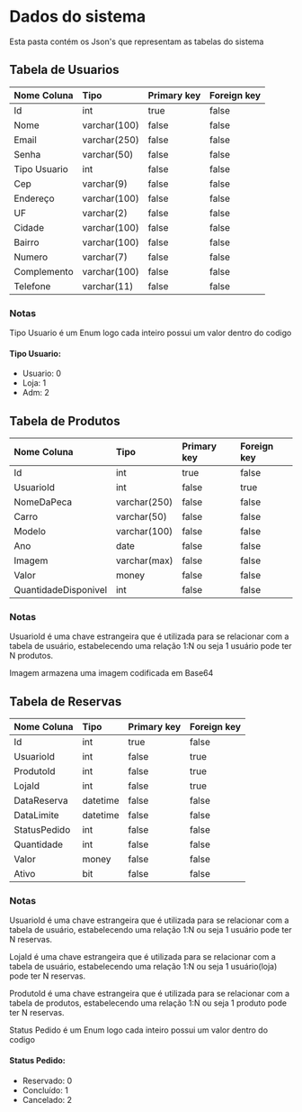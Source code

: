 # Dados do sistema

Esta pasta contém os Json's que representam as tabelas do sistema

## Tabela de Usuarios

| Nome Coluna | Tipo | Primary key | Foreign key |
| :---  |     :---      |  :--- | :---   |
| Id | int | true   | false |
| Nome | varchar(100)  | false     | false |
| Email | varchar(250) | false | false |
| Senha | varchar(50) | false | false |
| Tipo Usuario | int | false | false |
| Cep | varchar(9) | false | false |
| Endereço | varchar(100) | false | false |
| UF | varchar(2) | false | false |
| Cidade | varchar(100) | false | false |
| Bairro | varchar(100) | false | false |
| Numero | varchar(7) | false | false |
| Complemento | varchar(100) | false | false |
| Telefone | varchar(11) | false | false |

### Notas

Tipo Usuario é um Enum logo cada inteiro possui um valor dentro do codigo

#### Tipo Usuario:
- Usuario: 0
- Loja: 1
- Adm: 2

## Tabela de Produtos

| Nome Coluna | Tipo | Primary key | Foreign key |
| :---  |     :---      |  :--- | :---   |
| Id | int | true   | false |
| UsuarioId | int  | false     | true |
| NomeDaPeca | varchar(250) | false | false |
| Carro | varchar(50) | false | false |
| Modelo | varchar(100) | false | false |
| Ano | date | false | false |
| Imagem | varchar(max) | false | false |
| Valor | money | false | false |
| QuantidadeDisponivel | int | false | false |

### Notas

UsuarioId é uma chave estrangeira que é utilizada para se relacionar com a tabela de usuário, estabelecendo uma relação 1:N ou seja 1 usuário pode ter N produtos.

Imagem armazena uma imagem codificada em Base64

## Tabela de Reservas

| Nome Coluna | Tipo | Primary key | Foreign key |
| :---  |     :---      |  :--- | :---   |
| Id | int | true   | false |
| UsuarioId | int  | false     | true |
| ProdutoId | int | false | true |
| LojaId | int | false | true |
| DataReserva | datetime | false | false |
| DataLimite | datetime | false | false |
| StatusPedido | int | false | false |
| Quantidade | int | false | false |
| Valor | money | false | false |
| Ativo | bit | false | false |

### Notas

UsuarioId é uma chave estrangeira que é utilizada para se relacionar com a tabela de usuário, estabelecendo uma relação 1:N ou seja 1 usuário pode ter N reservas.

LojaId é uma chave estrangeira que é utilizada para se relacionar com a tabela de usuário, estabelecendo uma relação 1:N ou seja 1 usuário(loja) pode ter N reservas.

ProdutoId é uma chave estrangeira que é utilizada para se relacionar com a tabela de produtos, estabelecendo uma relação 1:N ou seja 1 produto pode ter N reservas.

Status Pedido é um Enum logo cada inteiro possui um valor dentro do codigo

#### Status Pedido:
- Reservado: 0
- Concluído: 1
- Cancelado: 2